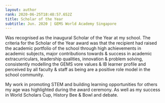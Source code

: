 ```yaml
---
layout: author
rank: 2020-06-25T18:48:57.652Z
title: Scholar of the Year
subtitle: Jun. 2020 | GEMS World Academy Singapore
---
```

Was recognised as the inaugural Scholar of the Year at my school. The criteria for the Scholar of the Year award was that the recipient had raised the academic portfolio of the school through high achievements in academic subjects, major contributions towards & success in academic extracurriculars, leadership qualities, innovation & problem solving, consistently modelling the GEMS vore values & IB learner profile and perceived by all faculty & staff as being are a positive role model in the school community.


My work in promoting STEM and building learning opportunities for others my age was highlighted during the award ceremony. As well as my success in World Scholars Cup, History Bee & Bowl and debate.